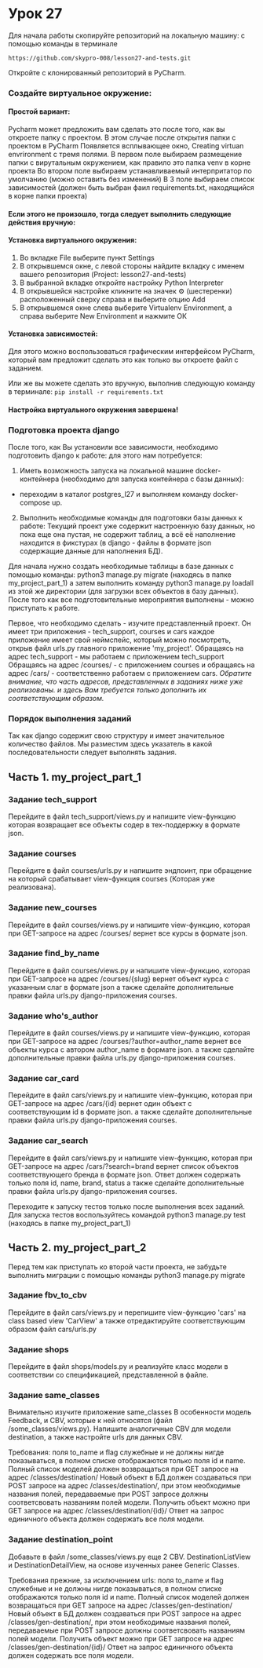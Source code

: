 # Урок 27
Для начала работы скопируйте репозиторий на локальную машину:
c помощью команды в терминале

`https://github.com/skypro-008/lesson27-and-tests.git`

Откройте с клонированный репозиторий в PyCharm.

### Cоздайте виртуальное окружение:

#### Простой вариант:
Pycharm может предложить вам сделать это после того, как вы откроете папку с проектом.
В этом случае после открытия папки с проектом в PyCharm
Появляется всплывающее окно, Creating virtuan envrironment c тремя полями.
В первом поле выбираем размещение папки с вирутальным окружением, как правило это папка venv
в корне проекта
Во втором поле выбираем устанавливаемый интерпритатор по умолчанию (можно оставить без изменений)
В 3 поле выбираем список зависимостей (должен быть выбран фаил requirements.txt, находящийся в корне папки проекта)

#### Если этого не произошло, тогда следует выполнить следующие действия вручную:
#### Установка виртуального окружения:
1. Во вкладке File выберите пункт Settings
2. В открывшемся окне, с левой стороны найдите вкладку с именем
вашего репозитория (Project: lesson27-and-tests)
3. В выбранной вкладке откройте настройку Python Interpreter
4. В открывшейся настройке кликните на значек ⚙ (шестеренки) 
расположенный сверху справа и выберите опцию Add
5. В открывшемся окне слева выберите Virtualenv Environment, 
а справа выберите New Environment и нажмите ОК

#### Установка зависимостей:
Для этого можно воспользоваться графическим интерфейсом PyCharm,
который вам предложит сделать это как только вы откроете файл с заданием.

Или же вы можете сделать это вручную, выполнив следующую команду в терминале:
`pip install -r requirements.txt`

#### Настройка виртуального окружения завершена!
### Подготовка проекта django
После того, как Вы установили все зависимости, необходимо подготовить django к работе:
для этого нам потребуется:

1. Иметь возможность запуска на локальной машине docker-контейнера 
(необходимо для запуска контейнера с базы данных):
- переходим в каталог postgres_l27 и выполняем команду docker-compose up.

2. Выполнить необходимые команды для подготовки базы данных к работе:
Текущий проект уже содержит настроенную базу данных, но пока еще она 
пустая, не содержит таблиц, а всё её наполнение
находится в фикстурах (в django - файлы в формате json содержащие данные для наполнения БД).

Для начала нужно создать необходимые таблицы в базе данных с помощью команды:
python3 manage.py migrate (находясь в папке my_project_part_1)
а затем выполнить команду python3 manage.py loadall из этой же директории
   (для загрузки всех объектов в базу данных).
После того как все подготовительные мероприятия выполнены - можно приступать к работе.

Первое, что необходимо сделать - изучите представленный проект.
Он имеет три приложения - tech_support, courses и cars
каждое приложение имеет свой неймспейс, который можно посмотреть,
открыв файл urls.py главного приложение 'my_project'.
Обращаясь на адрес tech_support - мы работаем с приложением tech_support
Обращаясь на адрес /courses/ - с приложением courses
и обращаясь на адрес /cars/ - соответственно работаем с приложением cars.
*Обратите внимание, что часть адресов, представленных в заданиях ниже уже реализованы.
и здесь Вам требуется только дополнить их соответствующим образом.*


### Порядок выполнения заданий
Так как django содержит свою структуру и имеет значительное количество файлов. 
Мы разместим здесь указатель в какой последовательности следует выполнять задания.

## Часть 1. my_project_part_1

### Задание tech_support
Перейдите в файл tech_support/views.py и напишите view-функцию 
которая возвращает все объекты содер в тех-поддержку в формате json.

### Задание courses
Перейдите в файл courses/urls.py и напишите эндпоинт, при обращение на который
срабатывает view-функция courses (Которая уже реализована).

### Задание new_courses
Перейдите в файл courses/views.py и напишите view-функцию, которая при
GET-запросе на адрес /courses/ вернет все курсы в формате json.

### Задание find_by_name
Перейдите в файл courses/views.py и напишите view-функцию, которая при
GET-запросе на адрес /courses/{slug} вернет объект курса с указанным слаг в формате json
а также сделайте дополнительные правки файла urls.py django-приложения courses.

### Задание who's_author
Перейдите в файл courses/views.py и напишите view-функцию, которая при
GET-запросе на адрес /courses/?author=author_name вернет все объекты курса с автором author_name в формате json.
а также сделайте дополнительные правки файла urls.py django-приложения courses.

### Задание car_card
Перейдите в файл cars/views.py и напишите view-функцию, которая при
GET-запросе на адрес /cars/{id} вернет один объект с соответствующим id в формате json.
а также сделайте дополнительные правки файла urls.py django-приложения courses.

### Задание car_search
Перейдите в файл cars/views.py и напишите view-функцию, которая при
GET-запросе на адрес /cars/?search=brand вернет список объектов соответствующего бренда в формате json.
Ответ должен содержать только поля id, name, brand, status
а также сделайте дополнительные правки файла urls.py django-приложения courses.

Переходите к запуску тестов только после выполнения всех заданий.
Для запуска тестов воспользуйтесь командой python3 manage.py test (находясь в папке my_project_part_1)


## Часть 2. my_project_part_2
Перед тем как приступать ко второй части проекта, не забудьте выполнить миграции
с помощью команды python3 manage.py migrate

### Задание fbv_to_cbv
Перейдите в файл cars/views.py и перепишите view-функцию 'cars' на class based view 'CarView'
a также отредактируйте соответствующим образом файл cars/urls.py

### Задание shops
Перейдите в файл shops/models.py и реализуйте класс 
модели в соответствии со спецификацией, представленной в файле.

### Задание same_classes
Внимательно изучите приложение same_classes
В особенности модель Feedback, и CBV, которые к ней относятся (файл /some_classes/views.py).
Напишите аналогичные CBV для модели destination, а также настройте urls для данных CBV.

Требования:
поля to_name и flag служебные и не должны нигде показываться,
в полном списке отображаются только поля id и name.
Полный список моделей должен возвращаться при GET запросе на адрес /classes/destination/
Новый объект в БД должен создаваться при POST запросе на адрес /classes/destination/,
при этом необходимые названия полей, передаваемые при POST запросе должны соответсвовать
названиям полей модели.
Получить объект можно при GET запросе на адрес /classes/destination/{id}/
Ответ на запрос единичного объекта должен содержать все поля модели.

### Задание destination_point
Добавьте в файл /some_classes/views.py еще 2 CBV.
DestinationListView и DestinationDetailView, 
на основе изученных ранее 
Generic Classes.

Требования прежние, за исключением urls:
поля to_name и flag служебные и не должны нигде показываться,
в полном списке отображаются только поля id и name.
Полный список моделей должен возвращаться при GET запросе на адрес /classes/gen-destination/
Новый объект в БД должен создаваться при POST запросе на адрес /classes/gen-destination/,
при этом необходимые названия полей, передаваемые при POST запросе должны соответсвовать
названиям полей модели.
Получить объект можно при GET запросе на адрес /classes/gen-destination/{id}/
Ответ на запрос единичного объекта должен содержать все поля модели.


